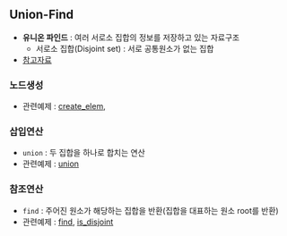 ## Union-Find
- __유니온 파인드__ : 여러 서로소 집합의 정보를 저장하고 있는 자료구조
    - 서로소 집합(Disjoint set) : 서로 공통원소가 없는 집합
- [참고자료](https://m.blog.naver.com/ndb796/221230967614)

### 노드생성
- 관련예제 : [create_elem](./create_elem.c),

### 삽입연산
- `union` : 두 집합을 하나로 합치는 연산
- 관련예제 : [union](./union_func.c)

### 참조연산
- `find` : 주어진 원소가 해당하는 집합을 반환(집합을 대표하는 원소 root를 반환)
- 관련예제 : [find](./find.c), [is_disjoint](./is_disjoint.c)
